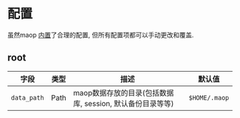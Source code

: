 # 配置

虽然maop [内置](./src/default.toml)了合理的配置, 
但所有配置项都可以手动更改和覆盖.

## root
| 字段 | 类型 | 描述 | 默认值 |
| --- | --- | --- | --- |
| `data_path` | Path | maop数据存放的目录(包括数据库, session, 默认备份目录等等) | `$HOME/.maop` |
